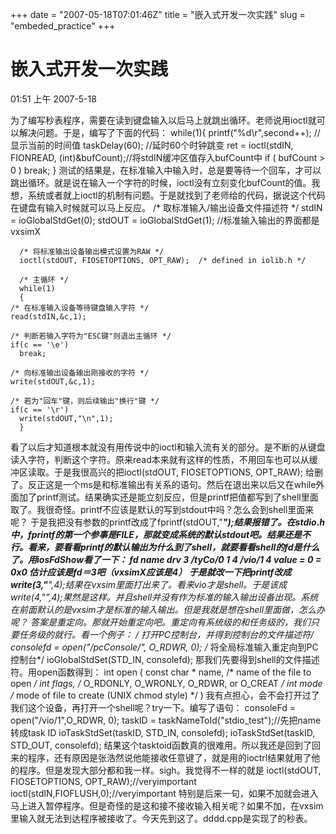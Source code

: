 +++
date = "2007-05-18T07:01:46Z"
title = "嵌入式开发一次实践"
slug = "embeded_practice"
+++

# 嵌入式开发一次实践
01:51 上午 2007-5-18

为了编写秒表程序，需要在读到键盘输入以后马上就跳出循环。老师说用ioctl就可以解决问题。于是，编写了下面的代码：
    while(1){
    printf("%d\r",second++); //显示当前的时间值
    taskDelay(60); //延时60个时钟跳变
    ret = ioctl(stdIN, FIONREAD, (int)&bufCount);//将stdIN缓冲区值存入bufCount中
    if ( bufCount > 0 ) break;
    }
测试的结果是，在标准输入中输入时，总是要等待一个回车，才可以跳出循环。就是说在输入一个字符的时候，ioctl没有立刻变化bufCount的值。我想，系统或者就上ioctl的机制有问题。于是就找到了老师给的代码，据说这个代码在键盘有输入时候就可以马上反应。
      /* 取标准输入/输出设备文件描述符 */
      stdIN  = ioGlobalStdGet(0);
      stdOUT = ioGlobalStdGet(1); //标准输入输出的界面都是vxsimX
    
      /* 将标准输出设备输出模式设置为RAW */
      ioctl(stdOUT, FIOSETOPTIONS, OPT_RAW);  /* defined in iolib.h */
    
      /* 主循环 */
      while(1)
      {
    /* 在标准输入设备等待键盘输入字符 */
    read(stdIN,&c,1);
    
    /* 判断若输入字符为"ESC键"则退出主循环 */
    if(c == '\e')
      break;
    
    /* 向标准输出设备输出刚接收的字符 */
    write(stdOUT,&c,1);
    
    /* 若为"回车"键，则后续输出"换行"键 */
    if(c == '\r')
      write(stdOUT,"\n",1);
      }
看了以后才知道根本就没有用传说中的ioctl和输入流有关的部分。是不断的从键盘读入字符，判断这个字符。原来read本来就有这样的性质，不用回车也可以从缓冲区读取。于是我很高兴的把ioctl(stdOUT, FIOSETOPTIONS, OPT_RAW); 给删了。反正这是一个ms是和标准输出有关系的语句。然后在退出来以后又在while外面加了printf测试。结果确实还是能立刻反应，但是printf把值都写到了shell里面取了。我很奇怪。printf不应该是默认的写到stdout中吗？怎么会到shell里面来呢？
于是我把没有参数的printf改成了fprintf(stdOUT,"****");结果报错了。在stdio.h中，fprintf的第一个参事是FILE*，那就变成系统的默认stdout吧。结果还是不行。看来，要看看printf的默认输出为什么到了shell，就要看看shell的fd是什么了。用iosFdShow看了一下：
 fd name                 drv
  3 /tyCo/0                1
  4 /vio/1                 4
value = 0 = 0x0
估计应该是fd＝3吧（vxsimX应该是4）
于是就改一下把printf改成write(3,"****",4);结果在vxsim里面打出来了。看来vio才是shell。于是该成write(4,"****",4);果然是这样。并且shell并没有作为标准的输入输出设备出现。系统在前面默认的是vxsim才是标准的输入输出。但是我就是想在shell里面做，怎么办呢？
答案是重定向。那就开始重定向吧。重定向有系统级的和任务级的，我们只要任务级的就行。看一个例子：
    /* 打开PC控制台，并得到控制台的文件描述符*/
    consolefd = open("/pcConsole/", O_RDWR, 0);
    /* 将全局标准输入重定向到PC控制台*/
    ioGlobalStdSet(STD_IN, consolefd);
    那我们先要得到shell的文件描述符。用open函数得到：
    int open
    (
    const char * name,        /* name of the file to open */
    int          flags,       /* O_RDONLY, O_WRONLY, O_RDWR, or O_CREAT */
    int          mode         /* mode of file to create (UNIX chmod style) */
    )
我有点担心，会不会打开过了我们这个设备，再打开一个shell呢？try一下。编写了语句：
consoleFd = open("/vio/1",O_RDWR, 0);
taskID = taskNameToId("stdio_test");//先把name转成task ID
ioTaskStdSet(taskID, STD_IN, consolefd);
ioTaskStdSet(taskID, STD_OUT, consolefd);
结果这个tasktoid函数真的很难用。所以我还是回到了回来的程序，还有原因是张浩然说他能接收任意键了，就是用的ioctrl结果就用了他的程序。但是发现大部分都和我一样。sigh。我觉得不一样的就是
    ioctl(stdOUT, FIOSETOPTIONS, OPT_RAW);//veryimportant
    ioctl(stdIN,FIOFLUSH,0);//veryimportant
特别是后来一句，如果不加就会进入马上进入暂停程序。但是奇怪的是这和接不接收输入相关呢？如果不加，在vxsim里输入就无法到达程序被接收了。今天先到这了。dddd.cpp是实现了的秒表。
